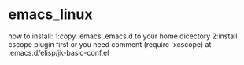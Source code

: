 # emacs_linux

how to install:
1:copy .emacs .emacs.d to your home dicectory
2:install cscope plugin first or you need comment (require 'xcscope) at .emacs.d/elisp/jk-basic-conf.el



